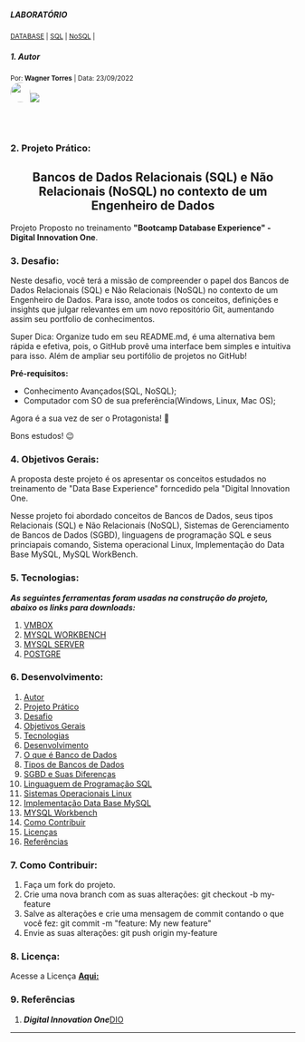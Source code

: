 ##### LABORATÓRIO<!--Obrigatorio-->
<SUB>[DATABASE](#) | [SQL](#) | [NoSQL](#) |</SUB>

##### 1. Autor
<sub>Por:<strong> Wagner Torres</strong> | Data: 23/09/2022</sub>
<br />
<img style="border-radius: 50%;" alt="" width="35" height="35" class="avatar avatar-user width-full border color-bg-default" src="https://avatars.githubusercontent.com/u/44095306?v=4">[<img src = "https://img.shields.io/badge/GitHub-100000?style=for-the-badge&logo=github&logoColor=white">](https://github.com/wstorres)

<br />
<br />

### 2. Projeto Prático:

<h2 align="center">Bancos de Dados Relacionais (SQL) e Não Relacionais 
(NoSQL) no contexto de um Engenheiro de Dados
</h2>
<!--(Obrigatorio)-->

Projeto Proposto no treinamento **"Bootcamp Database Experience" - Digital Innovation One**.

### 3. Desafio: 

Neste desafio, você terá a missão de compreender o papel dos Bancos de Dados Relacionais (SQL) e Não Relacionais (NoSQL) no contexto de um Engenheiro de Dados. Para isso, anote todos os conceitos, definições e insights que julgar relevantes em um novo repositório Git, aumentando assim seu portfolio de conhecimentos.

Super Dica: Organize tudo em seu README.md, é uma alternativa bem rápida e efetiva, pois, o GitHub provê uma interface bem simples e intuitiva para isso. Além de ampliar seu portifólio de projetos no GitHub!

**Pré-requisitos:**

- Conhecimento Avançados(SQL, NoSQL);
- Computador com SO de sua preferência(Windows, Linux, Mac OS);

Agora é a sua vez de ser o Protagonista! 🤩

Bons estudos! 😉


### 4. Objetivos Gerais: <!--Obrigatorio-->
 
A proposta deste projeto é os apresentar os conceitos estudados no treinamento de "Data Base Experience" forncedido pela "Digital Innovation One.

Nesse projeto foi abordado conceitos de Bancos de Dados, seus tipos Relacionais (SQL) e Não Relacionais (NoSQL), Sistemas de Gerenciamento de Bancos de Dados (SGBD), linguagens de programação SQL e seus  princiapais comando, Sistema  operacional Linux, Implementação do Data Base MySQL, MySQL WorkBench.


### 5. Tecnologias:<!--Obrigatorio para Projetos-->

**_As seguintes ferramentas foram usadas na construção do projeto, abaixo os links para downloads:_**

1. [VMBOX](https://www.virtualbox.org/)
2. [MYSQL WORKBENCH](https://dev.mysql.com/downloads/workbench/)
3. [MYSQL SERVER](https://dev.mysql.com/downloads/mysql/)
4. [POSTGRE](https://www.postgresql.org/download/)
   
   
### 6. Desenvolvimento:
<!--ts-->
1. [Autor](Autor)
2. [Projeto Prático](#projeto-prático)
3. [Desafio](Desafio)
4. [Objetivos Gerais](Obrigetivos-Gerais)
5. [Tecnologias](Tecnologias)
6. [Desenvolvimento](Desenvolvimento)
  1. [O que é Banco de Dados](./1-oque-e-bd.md)
  2. [Tipos de Bancos de Dados](./2tipos-bd.md)
  3. [SGBD e Suas Diferenças](./3-sgbd.md)
  4. [Linguaguem de Programação SQL](./4-ling-sql.md)
  5. [Sistemas Operacionais Linux](./5-inst-linux.md)
  6. [Implementação Data Base MySQL](./6-criar-bd-mysql.md)
  7. [MYSQL Workbench](./7-instal-workbench.md)
7. [Como Contribuir](Como-Contribuir)
8. [Licenças](./license.md)
9. [Referências](#) 
<!--te-->

### 7. Como Contribuir:

1.  Faça um fork do projeto.
2.  Crie uma nova branch com as suas alterações: git checkout -b my-feature
3.  Salve as alterações e crie uma mensagem de commit contando o que você fez: git commit -m "feature: My new feature"
4.  Envie as suas alterações: git push origin my-feature


### 8. Licença:

Acesse a Licença [**Aqui:**](./license.md)


### 9. Referências  

1. **_Digital Innovation One_**[DIO](http://dio.me/)



---

